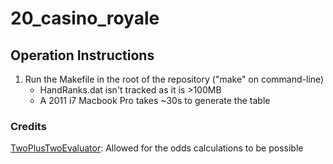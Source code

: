# 20_casino_royale

## Operation Instructions
1. Run the Makefile in the root of the repository ("make" on command-line)
	- HandRanks.dat isn't tracked as it is >100MB
	- A 2011 i7 Macbook Pro takes ~30s to generate the table

### Credits
[TwoPlusTwoEvaluator](https://github.com/tangentforks/TwoPlusTwoHandEvaluator/tree/6b75c85060fd78d3a12d3da04fc3f8e29f65af12): Allowed for the odds calculations to be possible
